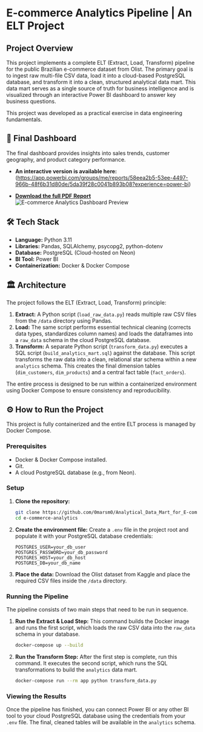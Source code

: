 # E-commerce Analytics Pipeline | An ELT Project

## Project Overview

This project implements a complete ELT (Extract, Load, Transform) pipeline for the public Brazilian e-commerce dataset from Olist. The primary goal is to ingest raw multi-file CSV data, load it into a cloud-based PostgreSQL database, and transform it into a clean, structured analytical data mart. This data mart serves as a single source of truth for business intelligence and is visualized through an interactive Power BI dashboard to answer key business questions.

This project was developed as a practical exercise in data engineering fundamentals.

## 🚀 Final Dashboard

The final dashboard provides insights into sales trends, customer geography, and product category performance.

* **An interactive version is available here:** (https://app.powerbi.com/groups/me/reports/58eea2b5-53ee-4497-966b-48f6b31d80de/5da39f28c0041b893b08?experience=power-bi)

* **[Download the full PDF Report](assets/sales_analysis_in_Brazil.pdf)**
![E-commerce Analytics Dashboard Preview](assets/dashboard_preview.png)

## 🛠️ Tech Stack

* **Language:** Python 3.11
* **Libraries:** Pandas, SQLAlchemy, psycopg2, python-dotenv
* **Database:** PostgreSQL (Cloud-hosted on Neon)
* **BI Tool:** Power BI
* **Containerization:** Docker & Docker Compose

## 🏛️ Architecture

The project follows the ELT (Extract, Load, Transform) principle:

1.  **Extract:** A Python script (`load_raw_data.py`) reads multiple raw CSV files from the `/data` directory using Pandas.
2.  **Load:** The same script performs essential technical cleaning (corrects data types, standardizes column names) and loads the dataframes into a `raw_data` schema in the cloud PostgreSQL database.
3.  **Transform:** A separate Python script (`transform_data.py`) executes a SQL script (`build_analytics_mart.sql`) against the database. This script transforms the raw data into a clean, relational star schema within a new `analytics` schema. This creates the final dimension tables (`dim_customers`, `dim_products`) and a central fact table (`fact_orders`).

The entire process is designed to be run within a containerized environment using Docker Compose to ensure consistency and reproducibility.


## ⚙️ How to Run the Project

This project is fully containerized and the entire ELT process is managed by Docker Compose.

### Prerequisites
* Docker & Docker Compose installed.
* Git.
* A cloud PostgreSQL database (e.g., from Neon).

### Setup

1.  **Clone the repository:**
    ```bash
    git clone https://github.com/0marsm0/Analytical_Data_Mart_for_E-commerce.git (https://github.com/0marsm0/Analytical_Data_Mart_for_E-commerce.git)
    cd e-commerce-analytics
    ```

2.  **Create the environment file:**
    Create a `.env` file in the project root and populate it with your PostgreSQL database credentials:
    ```env
    POSTGRES_USER=your_db_user
    POSTGRES_PASSWORD=your_db_password
    POSTGRES_HOST=your_db_host
    POSTGRES_DB=your_db_name
    ```

3.  **Place the data:**
    Download the Olist dataset from Kaggle and place the required CSV files inside the `/data` directory.

### Running the Pipeline

The pipeline consists of two main steps that need to be run in sequence.

1.  **Run the Extract & Load Step:**
    This command builds the Docker image and runs the first script, which loads the raw CSV data into the `raw_data` schema in your database.
    ```bash
    docker-compose up --build
    ```

2.  **Run the Transform Step:**
    After the first step is complete, run this command. It executes the second script, which runs the SQL transformations to build the `analytics` data mart.
    ```bash
    docker-compose run --rm app python transform_data.py
    ```

### Viewing the Results

Once the pipeline has finished, you can connect Power BI or any other BI tool to your cloud PostgreSQL database using the credentials from your `.env` file. The final, cleaned tables will be available in the `analytics` schema.